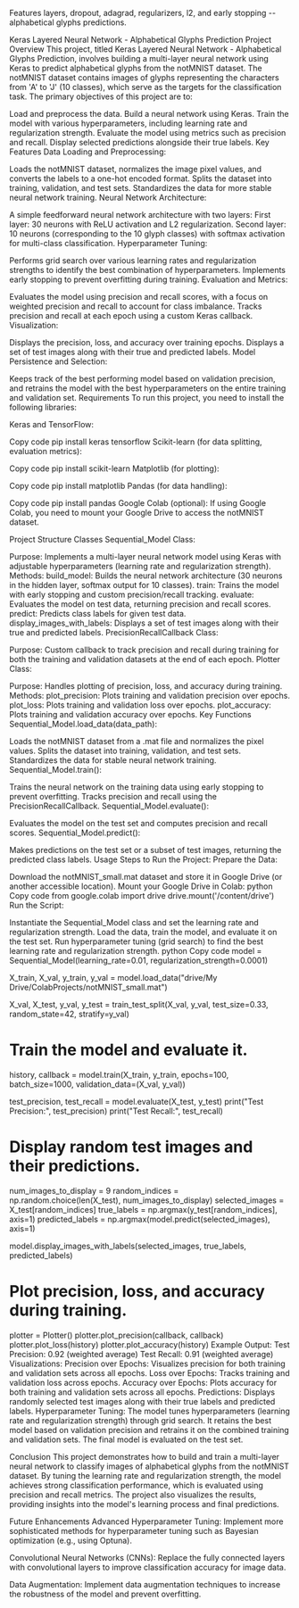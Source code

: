 Features layers, dropout, adagrad, regularizers, l2, and early stopping  --alphabetical glyphs predictions.

Keras Layered Neural Network - Alphabetical Glyphs Prediction
Project Overview
This project, titled Keras Layered Neural Network - Alphabetical Glyphs Prediction, involves building a multi-layer neural network using Keras to predict alphabetical glyphs from the notMNIST dataset. The notMNIST dataset contains images of glyphs representing the characters from 'A' to 'J' (10 classes), which serve as the targets for the classification task. The primary objectives of this project are to:

Load and preprocess the data.
Build a neural network using Keras.
Train the model with various hyperparameters, including learning rate and regularization strength.
Evaluate the model using metrics such as precision and recall.
Display selected predictions alongside their true labels.
Key Features
Data Loading and Preprocessing:

Loads the notMNIST dataset, normalizes the image pixel values, and converts the labels to a one-hot encoded format.
Splits the dataset into training, validation, and test sets.
Standardizes the data for more stable neural network training.
Neural Network Architecture:

A simple feedforward neural network architecture with two layers:
First layer: 30 neurons with ReLU activation and L2 regularization.
Second layer: 10 neurons (corresponding to the 10 glyph classes) with softmax activation for multi-class classification.
Hyperparameter Tuning:

Performs grid search over various learning rates and regularization strengths to identify the best combination of hyperparameters.
Implements early stopping to prevent overfitting during training.
Evaluation and Metrics:

Evaluates the model using precision and recall scores, with a focus on weighted precision and recall to account for class imbalance.
Tracks precision and recall at each epoch using a custom Keras callback.
Visualization:

Displays the precision, loss, and accuracy over training epochs.
Displays a set of test images along with their true and predicted labels.
Model Persistence and Selection:

Keeps track of the best performing model based on validation precision, and retrains the model with the best hyperparameters on the entire training and validation set.
Requirements
To run this project, you need to install the following libraries:

Keras and TensorFlow:

Copy code
pip install keras tensorflow
Scikit-learn (for data splitting, evaluation metrics):

Copy code
pip install scikit-learn
Matplotlib (for plotting):

Copy code
pip install matplotlib
Pandas (for data handling):

Copy code
pip install pandas
Google Colab (optional): If using Google Colab, you need to mount your Google Drive to access the notMNIST dataset.

Project Structure
Classes
Sequential_Model Class:

Purpose: Implements a multi-layer neural network model using Keras with adjustable hyperparameters (learning rate and regularization strength).
Methods:
build_model: Builds the neural network architecture (30 neurons in the hidden layer, softmax output for 10 classes).
train: Trains the model with early stopping and custom precision/recall tracking.
evaluate: Evaluates the model on test data, returning precision and recall scores.
predict: Predicts class labels for given test data.
display_images_with_labels: Displays a set of test images along with their true and predicted labels.
PrecisionRecallCallback Class:

Purpose: Custom callback to track precision and recall during training for both the training and validation datasets at the end of each epoch.
Plotter Class:

Purpose: Handles plotting of precision, loss, and accuracy during training.
Methods:
plot_precision: Plots training and validation precision over epochs.
plot_loss: Plots training and validation loss over epochs.
plot_accuracy: Plots training and validation accuracy over epochs.
Key Functions
Sequential_Model.load_data(data_path):

Loads the notMNIST dataset from a .mat file and normalizes the pixel values.
Splits the dataset into training, validation, and test sets.
Standardizes the data for stable neural network training.
Sequential_Model.train():

Trains the neural network on the training data using early stopping to prevent overfitting.
Tracks precision and recall using the PrecisionRecallCallback.
Sequential_Model.evaluate():

Evaluates the model on the test set and computes precision and recall scores.
Sequential_Model.predict():

Makes predictions on the test set or a subset of test images, returning the predicted class labels.
Usage
Steps to Run the Project:
Prepare the Data:

Download the notMNIST_small.mat dataset and store it in Google Drive (or another accessible location).
Mount your Google Drive in Colab:
python
Copy code
from google.colab import drive
drive.mount('/content/drive')
Run the Script:

Instantiate the Sequential_Model class and set the learning rate and regularization strength.
Load the data, train the model, and evaluate it on the test set.
Run hyperparameter tuning (grid search) to find the best learning rate and regularization strength.
python
Copy code
model = Sequential_Model(learning_rate=0.01, regularization_strength=0.0001)

X_train, X_val, y_train, y_val = model.load_data("drive/My Drive/ColabProjects/notMNIST_small.mat")

X_val, X_test, y_val, y_test = train_test_split(X_val, y_val, test_size=0.33, random_state=42, stratify=y_val)

# Train the model and evaluate it.
history, callback = model.train(X_train, y_train, epochs=100, batch_size=1000, validation_data=(X_val, y_val))

test_precision, test_recall = model.evaluate(X_test, y_test)
print("Test Precision:", test_precision)
print("Test Recall:", test_recall)

# Display random test images and their predictions.
num_images_to_display = 9
random_indices = np.random.choice(len(X_test), num_images_to_display)
selected_images = X_test[random_indices]
true_labels = np.argmax(y_test[random_indices], axis=1)
predicted_labels = np.argmax(model.predict(selected_images), axis=1)

model.display_images_with_labels(selected_images, true_labels, predicted_labels)

# Plot precision, loss, and accuracy during training.
plotter = Plotter()
plotter.plot_precision(callback, callback)
plotter.plot_loss(history)
plotter.plot_accuracy(history)
Example Output:
Test Precision: 0.92 (weighted average)
Test Recall: 0.91 (weighted average)
Visualizations:
Precision over Epochs: Visualizes precision for both training and validation sets across all epochs.
Loss over Epochs: Tracks training and validation loss across epochs.
Accuracy over Epochs: Plots accuracy for both training and validation sets across all epochs.
Predictions: Displays randomly selected test images along with their true labels and predicted labels.
Hyperparameter Tuning:
The model tunes hyperparameters (learning rate and regularization strength) through grid search. It retains the best model based on validation precision and retrains it on the combined training and validation sets. The final model is evaluated on the test set.

Conclusion
This project demonstrates how to build and train a multi-layer neural network to classify images of alphabetical glyphs from the notMNIST dataset. By tuning the learning rate and regularization strength, the model achieves strong classification performance, which is evaluated using precision and recall metrics. The project also visualizes the results, providing insights into the model's learning process and final predictions.

Future Enhancements
Advanced Hyperparameter Tuning: Implement more sophisticated methods for hyperparameter tuning such as Bayesian optimization (e.g., using Optuna).

Convolutional Neural Networks (CNNs): Replace the fully connected layers with convolutional layers to improve classification accuracy for image data.

Data Augmentation: Implement data augmentation techniques to increase the robustness of the model and prevent overfitting.

